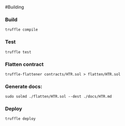 
#Building 

### Build
```
truffle compile
```

### Test
```
truffle test
```

### Flatten contract
```
truffle-flattener contracts/HTR.sol > flatten/HTR.sol
```


### Generate docs: 
```
sudo solmd ./flatten/HTR.sol --dest ./docs/HTR.md
```

### Deploy
```
truffle deploy
```